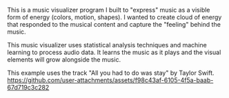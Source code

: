 This is a music visualizer program I built to "express" music as a visible form of energy (colors, motion, shapes). I wanted to create cloud of energy that responded to the musical content and capture the "feeling" behind the music.

This music visualizer uses statistical analysis techniques and machine learning to process audio data. It learns the music as it plays and the visual elements will grow alongside the music.

This example uses the track "All you had to do was stay" by Taylor Swift.
https://github.com/user-attachments/assets/f98c43af-6105-4f5a-baab-67d719c3c282


